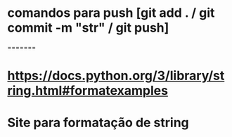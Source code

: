 
# comandos para push [git add . / git commit -m "str" / git push]
=======
# https://docs.python.org/3/library/string.html#formatexamples
# Site para formatação de string
